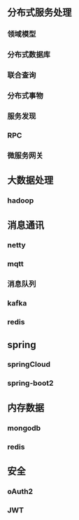 ## 分布式服务处理
### 领域模型
### 分布式数据库
### 联合查询
### 分布式事物
### 服务发现
### RPC
### 微服务网关
## 大数据处理
### hadoop
## 消息通讯
### netty
### mqtt
### 消息队列
### kafka
### redis
## spring
### springCloud
### spring-boot2
## 内存数据
### mongodb
### redis
## 安全
### oAuth2
### JWT
